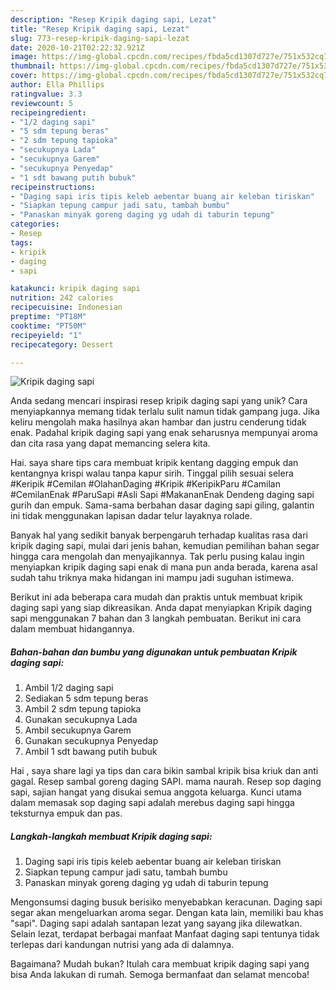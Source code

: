 ```yaml
---
description: "Resep Kripik daging sapi, Lezat"
title: "Resep Kripik daging sapi, Lezat"
slug: 773-resep-kripik-daging-sapi-lezat
date: 2020-10-21T02:22:32.921Z
image: https://img-global.cpcdn.com/recipes/fbda5cd1307d727e/751x532cq70/kripik-daging-sapi-foto-resep-utama.jpg
thumbnail: https://img-global.cpcdn.com/recipes/fbda5cd1307d727e/751x532cq70/kripik-daging-sapi-foto-resep-utama.jpg
cover: https://img-global.cpcdn.com/recipes/fbda5cd1307d727e/751x532cq70/kripik-daging-sapi-foto-resep-utama.jpg
author: Ella Phillips
ratingvalue: 3.3
reviewcount: 5
recipeingredient:
- "1/2 daging sapi"
- "5 sdm tepung beras"
- "2 sdm tepung tapioka"
- "secukupnya Lada"
- "secukupnya Garem"
- "secukupnya Penyedap"
- "1 sdt bawang putih bubuk"
recipeinstructions:
- "Daging sapi iris tipis keleb aebentar buang air keleban tiriskan"
- "Siapkan tepung campur jadi satu, tambah bumbu"
- "Panaskan minyak goreng daging yg udah di taburin tepung"
categories:
- Resep
tags:
- kripik
- daging
- sapi

katakunci: kripik daging sapi 
nutrition: 242 calories
recipecuisine: Indonesian
preptime: "PT18M"
cooktime: "PT50M"
recipeyield: "1"
recipecategory: Dessert

---
```



![Kripik daging sapi](https://img-global.cpcdn.com/recipes/fbda5cd1307d727e/751x532cq70/kripik-daging-sapi-foto-resep-utama.jpg)

Anda sedang mencari inspirasi resep kripik daging sapi yang unik? Cara menyiapkannya memang tidak terlalu sulit namun tidak gampang juga. Jika keliru mengolah maka hasilnya akan hambar dan justru cenderung tidak enak. Padahal kripik daging sapi yang enak seharusnya mempunyai aroma dan cita rasa yang dapat memancing selera kita.

Hai. saya share tips cara membuat kripik kentang dagging empuk dan kentangnya krispi walau tanpa kapur sirih. Tinggal pilih sesuai selera #Keripik #Cemilan #OlahanDaging #Kripik #KeripikParu #Camilan #CemilanEnak #ParuSapi #Asli Sapi #MakananEnak Dendeng daging sapi gurih dan empuk. Sama-sama berbahan dasar daging sapi giling, galantin ini tidak menggunakan lapisan dadar telur layaknya rolade.

Banyak hal yang sedikit banyak berpengaruh terhadap kualitas rasa dari kripik daging sapi, mulai dari jenis bahan, kemudian pemilihan bahan segar hingga cara mengolah dan menyajikannya. Tak perlu pusing kalau ingin menyiapkan kripik daging sapi enak di mana pun anda berada, karena asal sudah tahu triknya maka hidangan ini mampu jadi suguhan istimewa.


Berikut ini ada beberapa cara mudah dan praktis untuk membuat kripik daging sapi yang siap dikreasikan. Anda dapat menyiapkan Kripik daging sapi menggunakan 7 bahan dan 3 langkah pembuatan. Berikut ini cara dalam membuat hidangannya.

<!--inarticleads1-->

##### Bahan-bahan dan bumbu yang digunakan untuk pembuatan Kripik daging sapi:

1. Ambil 1/2 daging sapi
1. Sediakan 5 sdm tepung beras
1. Ambil 2 sdm tepung tapioka
1. Gunakan secukupnya Lada
1. Ambil secukupnya Garem
1. Gunakan secukupnya Penyedap
1. Ambil 1 sdt bawang putih bubuk


Hai , saya share lagi ya tips dan cara bikin sambal kripik bisa kriuk dan anti gagal. Resep sambal goreng daging SAPI. mama naurah. Resep sop daging sapi, sajian hangat yang disukai semua anggota keluarga. Kunci utama dalam memasak sop daging sapi adalah merebus daging sapi hingga teksturnya empuk dan pas. 

<!--inarticleads2-->

##### Langkah-langkah membuat Kripik daging sapi:

1. Daging sapi iris tipis keleb aebentar buang air keleban tiriskan
1. Siapkan tepung campur jadi satu, tambah bumbu
1. Panaskan minyak goreng daging yg udah di taburin tepung


Mengonsumsi daging busuk berisiko menyebabkan keracunan. Daging sapi segar akan mengeluarkan aroma segar. Dengan kata lain, memiliki bau khas &#34;sapi&#34;. Daging sapi adalah santapan lezat yang sayang jika dilewatkan. Selain lezat, terdapat berbagai manfaat Manfaat daging sapi tentunya tidak terlepas dari kandungan nutrisi yang ada di dalamnya. 

Bagaimana? Mudah bukan? Itulah cara membuat kripik daging sapi yang bisa Anda lakukan di rumah. Semoga bermanfaat dan selamat mencoba!

